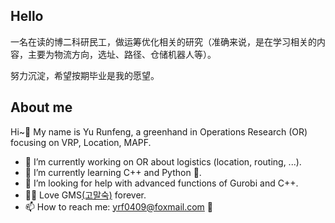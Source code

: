 ## Hello
一名在读的博二科研民工，做运筹优化相关的研究（准确来说，是在学习相关的内容，主要为物流方向，选址、路径、仓储机器人等）。

努力沉淀，希望按期毕业是我的愿望。

## About me 
Hi~👋 My name is Yu Runfeng, a greenhand in Operations Research (OR) focusing on VRP, Location, MAPF. 

- 🔭 I’m currently working on OR about logistics (location, routing, ...). 
- 🌱 I’m currently learning C++ and Python 🐍.
- 🤔 I’m looking for help with advanced functions of Gurobi and C++.
- 👱‍♀️ Love GMS[(고말숙)](https://www.instagram.com/hn950421g/) forever. 
- 📫 How to reach me: yrf0409@foxmail.com 🦊



<!--
**yrf990409/yrf990409** is a ✨ _special_ ✨ repository because its `README.md` (this file) appears on your GitHub profile.

Here are some ideas to get you started:

- 🔭 I’m currently working on ...
- 🌱 I’m currently learning ...
- 👯 I’m looking to collaborate on ...
- 🤔 I’m looking for help with ...
- 💬 Ask me about ...
- 📫 How to reach me: ...
- 😄 Pronouns: ...
- ⚡ Fun fact: ...
-->
